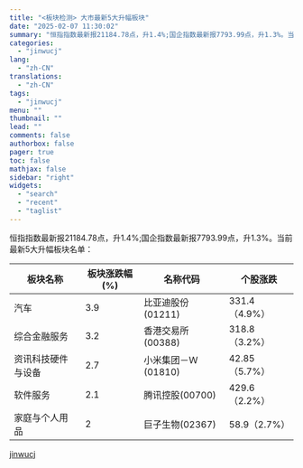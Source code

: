 ```yaml
---
title: "<板块检测> 大市最新5大升幅板块"
date: "2025-02-07 11:30:02"
summary: "恒指指数最新报21184.78点，升1.4%;国企指数最新报7793.99点，升1.3%。当前最新5..."
categories:
  - "jinwucj"
lang:
  - "zh-CN"
translations:
  - "zh-CN"
tags:
  - "jinwucj"
menu: ""
thumbnail: ""
lead: ""
comments: false
authorbox: false
pager: true
toc: false
mathjax: false
sidebar: "right"
widgets:
  - "search"
  - "recent"
  - "taglist"
---
```


恒指指数最新报21184.78点，升1.4%;国企指数最新报7793.99点，升1.3%。当前最新5大升幅板块名单：

| 板块名称 | 板块涨跌幅(%) | 名称代码 | 个股涨跌 |
| --- | --- | --- | --- |
| 汽车 | 3.9 | 比亚迪股份(01211) | 331.4（4.9%） |
| 综合金融服务 | 3.2 | 香港交易所(00388) | 318.8（3.2%） |
| 资讯科技硬件与设备 | 2.7 | 小米集团－Ｗ(01810) | 42.85（5.7%） |
| 软件服务 | 2.1 | 腾讯控股(00700) | 429.6（2.2%） |
| 家庭与个人用品 | 2 | 巨子生物(02367) | 58.9（2.7%） |

[jinwucj](https://sky.szfiu.com/info/hk/details/265578574)
